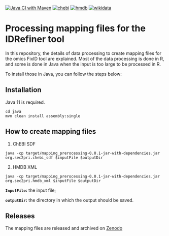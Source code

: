 [![Java CI with Maven](https://github.com/sec2pri/mapping_preprocessing/actions/workflows/maven.yml/badge.svg)](https://github.com/sec2pri/mapping_preprocessing/actions/workflows/maven.yml) [![chebi](https://github.com/sec2pri/mapping_preprocessing/actions/workflows/chebi.yml/badge.svg)](https://github.com/sec2pri/mapping_preprocessing/actions/workflows/chebi.yml) [![hmdb](https://github.com/sec2pri/mapping_preprocessing/actions/workflows/hmdb.yml/badge.svg)](https://github.com/sec2pri/mapping_preprocessing/actions/workflows/hmdb.yml) [![wikidata](https://github.com/sec2pri/mapping_preprocessing/actions/workflows/wikidata.yml/badge.svg)](https://github.com/sec2pri/mapping_preprocessing/actions/workflows/wikidata.yml)
# Processing mapping files for the IDRefiner tool
In this repository, the details of data processing to create mapping files for the omics FixID tool are explained. Most of the data processing is done in R, and some is done in Java when the input is too large to be processed in R.

To install those in Java, you can follow the steps below:

Installation
--------
Java 11 is required.

```shell
cd java
mvn clean install assembly:single
```

How to create mapping files
--------
1) ChEBI SDF 

```shell
java -cp target/mapping_prerocessing-0.0.1-jar-with-dependencies.jar org.sec2pri.chebi_sdf $inputFile $outputDir
```

2) HMDB XML

```shell
java -cp target/mapping_prerocessing-0.0.1-jar-with-dependencies.jar org.sec2pri.hmdb_xml $inputFile $outputDir
```

**`InputFile`:** the input file;

**`outputDir`:** the directory in which the output should be saved.


Releases
--------
The mapping files are released and archived on [Zenodo]()
